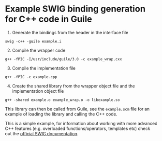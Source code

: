 # Example SWIG binding generation for C++ code in Guile

1. Generate the bindings from the header in the interface file

`swig -c++ -guile example.i`

2. Compile the wrapper code

`g++ -fPIC -I/usr/include/guile/3.0 -c example_wrap.cxx`

3. Compile the implementation file

`g++ -fPIC -c example.cpp`

4. Create the shared library from the wrapper object file and the implementation object file

`g++ -shared example.o example_wrap.o -o libexample.so`

This library can then be called from Guile, see the `example.scm` file for an example of loading the library and calling the C++ code.

This is a simple example, for information about working with more advanced C++ features (e.g. overloaded functions/operators, templates etc) check out the [official SWIG documentation](https://www.swig.org/Doc1.3/SWIGPlus.html).

